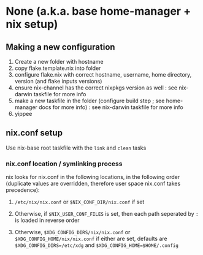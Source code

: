 # None (a.k.a. base home-manager + nix setup)

## Making a new configuration

1. Create a new folder with hostname
2. copy flake.template.nix into folder
3. configure flake.nix with correct hostname, username, home directory, version (and flake inputs versions)
4. ensure nix-channel has the correct nixpkgs version as well : see nix-darwin taskfile for more info
5. make a new taskfile in the folder (configure build step ; see home-manager docs for more info) : see nix-darwin taskfile for more info
6. yippee

## nix.conf setup

Use nix-base root taskfile with the `link` and `clean` tasks

### nix.conf location / symlinking process

nix looks for nix.conf in the following locations, in the following order (duplicate values are overridden, therefore user space nix.conf takes precedence):

1. `/etc/nix/nix.conf` or `$NIX_CONF_DIR/nix.conf` if set

2. Otherwise, if `$NIX_USER_CONF_FILES` is set, then each path seperated by `:` is loaded in reverse order

3. Otherwise, `$XDG_CONFIG_DIRS/nix/nix.conf` or `$XDG_CONFIG_HOME/nix/nix.conf` if either are set, defaults are `$XDG_CONFIG_DIRS=/etc/xdg` and `$XDG_CONFIG_HOME=$HOME/.config`